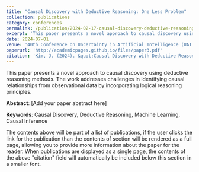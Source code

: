 ```yaml
---
title: "Causal Discovery with Deductive Reasoning: One Less Problem"
collection: publications
category: conferences
permalink: /publication/2024-02-17-causal-discovery-deductive-reasoning
excerpt: 'This paper presents a novel approach to causal discovery using deductive reasoning methods.'
date: 2024-07-01
venue: '40th Conference on Uncertainty in Artificial Intelligence (UAI 2024)'
paperurl: 'http://academicpages.github.io/files/paper3.pdf'
citation: 'Kim, J. (2024). &quot;Causal Discovery with Deductive Reasoning: One Less Problem.&quot; <i>40th Conference on Uncertainty in Artificial Intelligence (UAI 2024)</i>.'
---
```


This paper presents a novel approach to causal discovery using deductive reasoning methods. The work addresses challenges in identifying causal relationships from observational data by incorporating logical reasoning principles.

**Abstract**: [Add your paper abstract here]

**Keywords**: Causal Discovery, Deductive Reasoning, Machine Learning, Causal Inference

The contents above will be part of a list of publications, if the user clicks the link for the publication than the contents of section will be rendered as a full page, allowing you to provide more information about the paper for the reader. When publications are displayed as a single page, the contents of the above "citation" field will automatically be included below this section in a smaller font.
